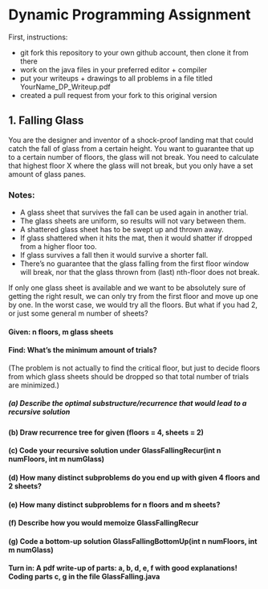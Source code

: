 # Dynamic Programming Assignment

First, instructions:
* git fork this repository to your own github account, then clone it from there
* work on the java files in your preferred editor + compiler
* put your writeups + drawings to all problems in a file titled YourName_DP_Writeup.pdf
* created a pull request from your fork to this original version


## 1. Falling Glass

You are the designer and inventor of a shock-proof landing mat that could catch the fall of glass from a certain height. You want to guarantee that up to a certain number of floors, the glass will not break. You need to calculate that highest floor X where the glass will not break, but you only have a set amount of glass panes.

### Notes:
* A glass sheet that survives the fall can be used again in another trial.
* The glass sheets are uniform, so results will not vary between them.
* A shattered glass sheet has to be swept up and thrown away.
* If glass shattered when it hits the mat, then it would shatter if dropped from a higher floor too.
* If glass survives a fall then it would survive a shorter fall.
* There’s no guarantee that the glass falling from the first floor window will break, nor that the glass thrown from (last) nth-floor does not break.

If only one glass sheet is available and we want to be absolutely sure of getting the right result, we can only try from the first floor and move up one by one. In the worst case, we would try all the floors. But what if you had 2, or just some general m number of sheets?

#### Given: n floors, m glass sheets
#### Find: What’s the minimum amount of trials?

(The problem is not actually to find the critical floor, but just to decide floors from which glass sheets should be dropped so that total number of trials are minimized.)

##### (a) Describe the optimal substructure/recurrence that would lead to a recursive solution
#### (b) Draw recurrence tree for given (floors = 4, sheets = 2)
#### (c) Code your recursive solution under GlassFallingRecur(int n numFloors, int m numGlass)
#### (d) How many distinct subproblems do you end up with given 4 floors and 2 sheets?
#### (e) How many distinct subproblems for n floors and m sheets?
#### (f) Describe how you would memoize GlassFallingRecur
#### (g) Code a bottom-up solution GlassFallingBottomUp(int n numFloors, int m numGlass)

#### Turn in: A pdf write-up of parts: a, b, d, e, f with good explanations! Coding parts c, g in the file GlassFalling.java
